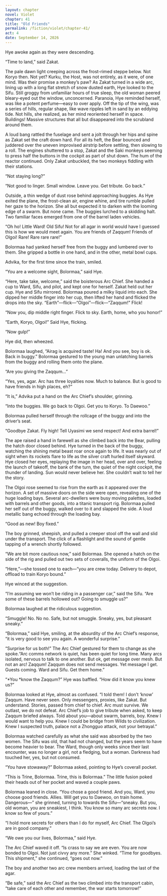 ```yaml
---
layout: chapter
novel: Violet
chapter: 41
title: "Old Friends"
permalink: /fiction/violet/chapter-41/
act: 4
date: September 14, 2026
---
```

Hye awoke again as they were descending.

“Time to land,” said Zakat.

The pale dawn light creeping across the frost-rimed steppe below. Not Koryo then. Not yet? Kurku, the Host, was not entirely, as it were, of one mind. Was their promise a monkey’s paw? As Zakat turned in a wide arc, lining up with a long flat stretch of snow dusted earth, Hye looked to the Sifu. Still groggy from unfamiliar hours of true sleep, the old woman peered bleary-eyed out the window, unconcerned. Paranoia, Hye reminded herself, was like a potent perfume—easy to over apply. Off the tip of the wing, was a series of hills, regular shape, like wave ripples left in sand by an eddying tide. Not hills, she realized, as her mind reoriented herself in space. Buildings! Massive structures that all but disappeared into the scrubland around them.

A loud bang rattled the fuselage and sent a jolt through her hips and spine as Zakat set the craft down hard. For all its heft, the Bear bounced and juddered over the uneven improvised airstrip before settling, then slowing to a roll. The engines shuttered to a stop, Zakat and the Saki monkeys seeming to press half the buttons in the cockpit as part of shut down. The hum of the reactor continued. Only Zakat unbuckled, the two monkeys fiddling with their stations.

“Not staying long?”

“Not good to linger. Small window. Leave you. Get tribute. Go back.”

Outside, a thin wedge of dust rose behind approaching buggies. As Hye exited the plane, the frost-clean air, engine whine, and tire rumble pulled her gaze to the horizon. She all but expected it to darken with the looming edge of a swarm. But none came. The buggies lurched to a skidding halt. Two familiar faces emerged from one of the barrel laden vehicles.

“Oh ho! Little Ward! Old Sifu! Not for all agar in world would have I guessed this is how we would meet again. You are friends of Zaqqum! Friends of Olgoi! Rare! Rare rare rare!”

Bolormaa had yanked herself free from the buggy and lumbered over to them. She gripped a bottle in one hand, and in the other, metal bowl cups.

Advika, for the first time since the train, smiled.

“You are a welcome sight, Bolormaa,” said Hye.

“Here, take take, welcome,” said the boisterous Arc Chief. She handed a cup to Ward, Sifu, and pilot, and kept one for herself. Zakat held out her cup. Hye and Sifu mirrored. Bolormaa poured a milky liquid into each. She dipped her middle finger into her cup, then lifted her hand and flicked the drops into the sky. “Earth”—flick—“Olgoi”—flick—“Zaqqum!" Flick! 

“Now you, dip middle right finger. Flick to sky. Earth, home, who you honor!”

“Earth, Koryo, Olgoi!” Said Hye, flicking.

“Now gulp!”

Hye did, then wheezed.

Bolormaa laughed, “Airag is acquired taste! Ha! And you see, boy is ok. Back in buggy.” Bolormaa gestured to the young man unlatching barrels from the buggy and rolling them onto the plane.

“Are you giving the Zaqqum…”

“Yes, yes, agar. Arc has three loyalties now. Much to balance. But is good to have friends in high places, eh?”

“It is,” Advika put a hand on the Arc Chief’s shoulder, grinning.

“Into the buggies. We go back to Olgoi. Get you to Koryo. To Daewoo.”

Bolormaa pulled herself through the rollcage of the buggy and into the driver’s seat.

“Goodbye Zakat. Fly high! Tell Uyasimi we send respect! And extra barrel!”

The ape raised a hand in farewell as she climbed back into the Bear, pulling the hatch door closed behind. Hye turned in the back of the buggy, watching the shining metal beast roar once again to life. It was nearly out of sight when its rockets flare to life as the silver craft hurled itself skyward. Hye closed her eyes, replaying the image in her head, over and over, feeling the launch of takeoff, the bank of the turn, the quiet of the night cockpit, the thunder of landing. Sun would never believe her. She couldn’t wait to tell her the story.

The Olgoi rose seemed to rise from the earth as it appeared over the horizon. A set of massive doors on the side were open, revealing one of the huge loading bays. Several arc-dwellers were busy moving palettes, loaded with barrels and other goods, into a titanic transport rig. Bolormaa pulled her self out of the buggy, walked over to it and slapped the side. A loud metallic bang echoed through the loading bay.

“Good as new! Boy fixed.”

The boy grinned, sheepish, and pulled a creeper stool off the wall and slid under the transport. The click of a flashlight and the sound of gentle tapping of a wrench shortly followed.

“We are bit more cautious now,” said Bolormaa. She opened a hatch on the side of the rig and pulled out two sets of coveralls, the uniform of the Olgoi.

“Here,”—she tossed one to each—“you are crew today. Delivery to depot, offload to train Koryo bound.”

Hye winced at the suggestion.

“I’m assuming we won’t be riding in a passenger car,” said the Sifu. “Are some of these barrels hollowed out? Going to smuggle us?”

Bolormaa laughed at the ridiculous suggestion.

“Smuggle! No. No no. Safe, but not smuggle. Sneaky, yes, but pleasant sneaky.”

“Bolormaa,” said Hye, smiling, at the absurdity of the Arc Chief’s response, “it is very good to see you again. A wonderful surprise.” 

“Surprise for us both!” The Arc Chief gestured for them to change as she spoke.“Arc comms network is quiet, has been quiet for long time. Many arcs isolated, nervous to talk to one another. But ok, get message over mesh. But not an arc! Zaqqum! Zaqqum does not send messages. Yet message I get. Guests coming. Ward and Sifu. Get them home.”

“*You *know the Zaqqum?” Hye was baffled. “How did it know you knew us?”

Bolormaa looked at Hye, almost as confused. “I told them! I don’t ‘know’ Zaqqum. Have never seen. Only messengers, proxies, like Zakat. But understand. Stories, passed from chief to chief. Arc must survive. We outlast, we do not defeat. Arc Chief’s job to give tribute when asked, to keep Zaqqum briefed always. Told about you—about swarm, barrels, boy. Knew I would want to help you. Knew I could be bridge from Wilds to civilization. Knew I suspected truth, palace not a Zhongguo attack, not your betrayal.” 

Bolormaa watched carefully as what she said was absorbed by the two women. The Sifu was old, that had not changed, but the years seem to have become heavier to bear. The Ward, though only weeks since their last encounter, was no longer a girl, not a fledging, but a woman. Darkness had touched her, yes, but not consumed.

“You have stowaway?” Bolormaa asked, pointing to Hye’s coverall pocket.

“This is Trine, Bolormaa. Trine, this is Bolormaa.” The little fusion poked their heads out of her pocket and waved a couple paws.

Bolormaa leaned in close. “You chose a good friend. And you, Ward, you choose good friends. Allies. Will get you to Daewoo, on train home. Dangerous—” she grinned, turning to towards the Sifu—“sneaky. But you, old woman, you are sneakiest, I think. You know so many arc secrets now. I know so few of yours.”

“I hold more secrets for others than I do for myself, Arc Chief. The Olgoi’s are in good company.”

“We owe you our lives, Bolormaa,” said Hye.

The Arc Chief waved it off. “Is crass to say we are even. You are now bonded to Olgoi. Not just civvy any more.” She winked. “Time for goodbyes. This shipment,” she continued, “goes out now.”

The boy and another two arc crew members arrived, loading the last of the agar.

“Be safe,” said the Arc Chief as the two climbed into the transport cabin, “take care of each other and remember, the war starts tomorrow!”